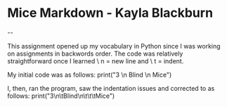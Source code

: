 # Mice Markdown - Kayla Blackburn
--


This assignment opened up my vocabulary in Python since I was working on assignments in backwords order. The code was relatively straightforward once I learned \ n = new line and \ t = indent. 

My initial code was as follows: print("3 \n Blind \n Mice")

I, then, ran the program, saw the indentation issues and corrected to as follows: print("3\n\tBlind\n\t\t\tMice")
